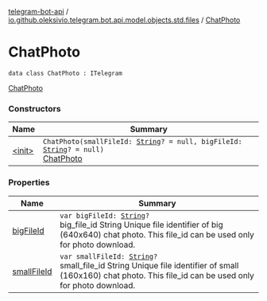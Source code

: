 [telegram-bot-api](../../index.md) / [io.github.oleksivio.telegram.bot.api.model.objects.std.files](../index.md) / [ChatPhoto](./index.md)

# ChatPhoto

`data class ChatPhoto : ITelegram`

[ChatPhoto](https://core.telegram.org/bots/api/#chatphoto)

### Constructors

| Name | Summary |
|---|---|
| [&lt;init&gt;](-init-.md) | `ChatPhoto(smallFileId: `[`String`](https://kotlinlang.org/api/latest/jvm/stdlib/kotlin/-string/index.html)`? = null, bigFileId: `[`String`](https://kotlinlang.org/api/latest/jvm/stdlib/kotlin/-string/index.html)`? = null)`<br>[ChatPhoto](https://core.telegram.org/bots/api/#chatphoto) |

### Properties

| Name | Summary |
|---|---|
| [bigFileId](big-file-id.md) | `var bigFileId: `[`String`](https://kotlinlang.org/api/latest/jvm/stdlib/kotlin/-string/index.html)`?`<br>big_file_id String Unique file identifier of big (640x640) chat photo. This file_id can be used only for photo download. |
| [smallFileId](small-file-id.md) | `var smallFileId: `[`String`](https://kotlinlang.org/api/latest/jvm/stdlib/kotlin/-string/index.html)`?`<br>small_file_id String Unique file identifier of small (160x160) chat photo. This file_id can be used only for photo download. |
